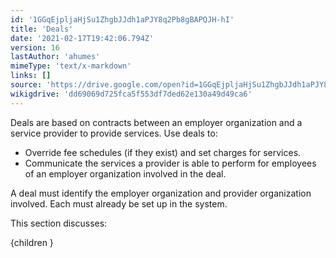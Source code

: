 ```yaml
---
id: '1GGqEjpljaHjSu1ZhgbJJdh1aPJY8q2Pb8gBAPQJH-hI'
title: 'Deals'
date: '2021-02-17T19:42:06.794Z'
version: 16
lastAuthor: 'ahumes'
mimeType: 'text/x-markdown'
links: []
source: 'https://drive.google.com/open?id=1GGqEjpljaHjSu1ZhgbJJdh1aPJY8q2Pb8gBAPQJH-hI'
wikigdrive: 'dd69069d725fca5f553df7ded62e130a49d49ca6'
---
```

Deals are based on contracts between an employer organization and a service provider to provide services. Use deals to:

* Override fee schedules (if they exist) and set charges for services.
* Communicate the services a provider is able to perform for employees of an employer organization involved in the deal.

A deal must identify the employer organization and provider organization involved. Each must already be set up in the system.

This section discusses:

{children }
